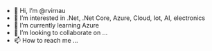 - 👋 Hi, I’m @rvirnau
- 👀 I’m interested in .Net, .Net Core, Azure, Cloud, Iot, AI, electronics
- 🌱 I’m currently learning Azure
- 💞️ I’m looking to collaborate on ...
- 📫 How to reach me ...

<!---
rvirnau/rvirnau is a ✨ special ✨ repository because its `README.md` (this file) appears on your GitHub profile.
You can click the Preview link to take a look at your changes.
--->
